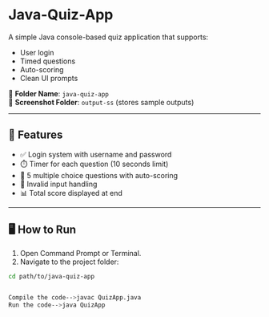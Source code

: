 # Java-Quiz-App

A simple Java console-based quiz application that supports:
- User login
- Timed questions
- Auto-scoring
- Clean UI prompts

📁 **Folder Name**: `java-quiz-app`  
📂 **Screenshot Folder**: `output-ss` (stores sample outputs)

---

## 🔧 Features

- ✅ Login system with username and password
- ⏱️ Timer for each question (10 seconds limit)
- 🧠 5 multiple choice questions with auto-scoring
- 🚫 Invalid input handling
- 📊 Total score displayed at end

---

## 🖥️ How to Run

1. Open Command Prompt or Terminal.
2. Navigate to the project folder:

```bash
cd path/to/java-quiz-app


Compile the code-->javac QuizApp.java
Run the code-->java QuizApp
